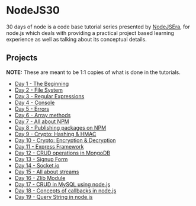 # NodeJS30

30 days of node is a code base tutorial series presented by [NodeJSEra](nodejsera.com), for node.js which deals with providing a practical project based learning experience as well as talking about its conceptual details.

## Projects

**NOTE:** These are meant to be 1:1 copies of what is done in the tutorials.

- [Day 1 - The Beginning](./day1-TheBeginning/README.md)
- [Day 2 - File System](./.day2-filesystem/README.md)
- [Day 3 - Regular Expressions](./day3-regex/README.md)
- [Day 4 - Console](./day4-console/README.md)
- [Day 5 - Errors](./day5-errors/README.md)
- [Day 6 - Array methods](./day6-array-methods/README.md)
- [Day 7 - All about NPM](./day7-all-about-npm/README.md)
- [Day 8 - Publishing packages on NPM](./day8-publish-npm-packages/README.md)
- [Day 9 - Crypto: Hashing & HMAC](./day9-crypto-module/README.md)
- [Day 10 - Crypto: Encryption & Decryption](./day10-crypto-module-part-2/README.md)
- [Day 11 - Express Framework](./day11-express-framework/README.md)
- [Day 12 - CRUD operations in MongoDB](./day12-crud-in-mongodb/README.md)
- [Day 13 - Signup Form](./day13-signup-form/README.md)
- [Day 14 - Socket.io](./day14-socket.io/README.md)
- [Day 15 - All about streams](./day15-all-about-streams/README.md)
- [Day 16 - Zlib Module](./day16-zlib/README.md)
- [Day 17 - CRUD in MySQL using node.js](./day17-crud-mysql/README.md)
- [Day 18 - Concepts of callbacks in node.js](./day18-callbacks/README.md)
- [Day 19 - Query String in node.js](./day19-queryString/README.md)
